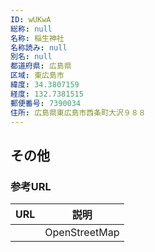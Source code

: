 ```yaml
---
ID: wUKwA
総称: null
名称: 稲生神社
名称読み: null
別名: null
都道府県: 広島県
区域: 東広島市
緯度: 34.3807159
経度: 132.7381515
郵便番号: 7390034
住所: 広島県東広島市西条町大沢９８８
---
```


## その他

### 参考URL

| URL | 説明          |
| --- | ------------- |
|     | OpenStreetMap |
